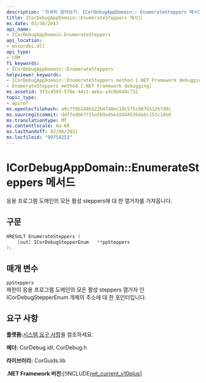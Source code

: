 ```yaml
---
description: '자세히 알아보기: ICorDebugAppDomain:: EnumerateSteppers 메서드'
title: ICorDebugAppDomain::EnumerateSteppers 메서드
ms.date: 03/30/2017
api_name:
- ICorDebugAppDomain.EnumerateSteppers
api_location:
- mscordbi.dll
api_type:
- COM
f1_keywords:
- ICorDebugAppDomain::EnumerateSteppers
helpviewer_keywords:
- ICorDebugAppDomain::EnumerateSteppers method [.NET Framework debugging]
- EnumerateSteppers method [.NET Framework debugging]
ms.assetid: 3f3c4503-570e-44c1-ae6a-a3c6b840c732
topic_type:
- apiref
ms.openlocfilehash: a9c7f8b1486522b4740ec18c575c9876512b7d8c
ms.sourcegitcommit: ddf7edb67715a5b9a45e3dd44536dabc153c1de0
ms.translationtype: MT
ms.contentlocale: ko-KR
ms.lasthandoff: 02/06/2021
ms.locfileid: "99754253"
---
```

# <a name="icordebugappdomainenumeratesteppers-method"></a>ICorDebugAppDomain::EnumerateSteppers 메서드

응용 프로그램 도메인의 모든 활성 steppers에 대 한 열거자를 가져옵니다.  
  
## <a name="syntax"></a>구문  
  
```cpp  
HRESULT EnumerateSteppers (  
    [out] ICorDebugStepperEnum   **ppSteppers  
);  
```  
  
## <a name="parameters"></a>매개 변수  

 `ppSteppers`  
 제한이 응용 프로그램 도메인의 모든 활성 steppers 열거자 인 ICorDebugStepperEnum 개체의 주소에 대 한 포인터입니다.  
  
## <a name="requirements"></a>요구 사항  

 **플랫폼:**[시스템 요구 사항](../../get-started/system-requirements.md)을 참조하세요.  
  
 **헤더:** CorDebug.idl, CorDebug.h  
  
 **라이브러리:** CorGuids.lib  
  
 **.NET Framework 버전:**[!INCLUDE[net_current_v10plus](../../../../includes/net-current-v10plus-md.md)]
